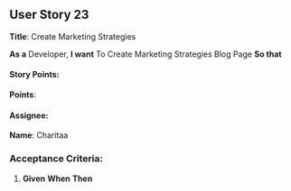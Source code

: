 ## User Story 23 

**Title**: Create Marketing Strategies

**As a** Developer, 
**I want** To Create Marketing Strategies Blog Page
**So that** 

#### Story Points: 
**Points**:

#### Assignee: 

**Name**: Charitaa 

### Acceptance Criteria: 

1.  **Given**
     **When**
     **Then**
